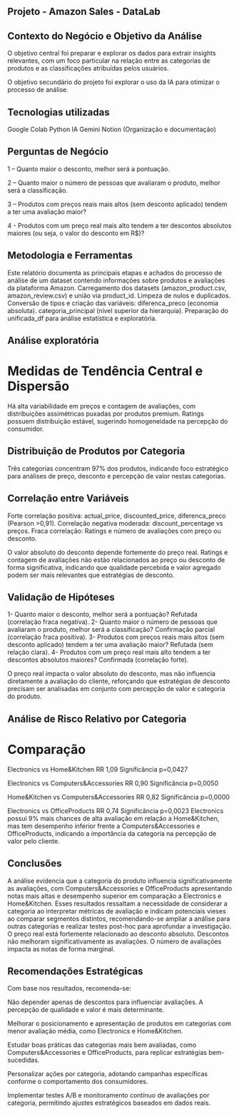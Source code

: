 ## Projeto - Amazon Sales - DataLab 

## Contexto do Negócio e Objetivo da Análise

O objetivo central foi preparar e explorar os dados para extrair insights relevantes, com um foco particular na relação entre as categorias de produtos e as classificações atribuídas pelos usuários.

O objetivo secundário do projeto foi explorar o uso da IA para otimizar o processo de análise.

## Tecnologias utilizadas

Google Colab
Python
IA Gemini
Notion (Organização e documentação)

## Perguntas de Negócio

1 – Quanto maior o desconto, melhor será a pontuação. 

2 – Quanto maior o número de pessoas que avaliaram o produto, melhor será a classificação.

3 –  Produtos com preços reais mais altos (sem desconto aplicado) tendem a ter uma avaliação maior?

4 - Produtos com um preço real mais alto tendem a ter descontos absolutos maiores
(ou seja, o valor do desconto em R$)?

## Metodologia e Ferramentas
Este relatório documenta as principais etapas e achados do processo de análise de um dataset contendo informações sobre produtos e avaliações da plataforma Amazon.
Carregamento dos datasets (amazon_product.csv, amazon_review.csv) e união via product_id.
Limpeza de nulos e duplicados.
Conversão de tipos e criação das variáveis:
diferenca_preco (economia absoluta).
categoria_principal (nível superior da hierarquia).
Preparação do unificada_df para análise estatística e exploratória.

## Análise exploratória
# Medidas de Tendência Central e Dispersão
Há alta variabilidade em preços e contagem de avaliações, com distribuições assimétricas puxadas por produtos premium. Ratings possuem distribuição estável, sugerindo homogeneidade na percepção do consumidor.

## Distribuição de Produtos por Categoria
Três categorias concentram 97% dos produtos, indicando foco estratégico para análises de preço, desconto e percepção de valor nestas categorias.

## Correlação entre Variáveis
Forte correlação positiva: actual_price, discounted_price, diferenca_preco (Pearson >0,91).
Correlação negativa moderada: discount_percentage vs preços.
Fraca correlação: Ratings e número de avaliações com preço ou desconto.

O valor absoluto do desconto depende fortemente do preço real. Ratings e contagem de avaliações não estão relacionados ao preço ou desconto de forma significativa, indicando que qualidade percebida e valor agregado podem ser mais relevantes que estratégias de desconto.

## Validação de Hipóteses
1- Quanto maior o desconto, melhor será a pontuação?
Refutada (correlação fraca negativa).
2- Quanto maior o número de pessoas que avaliaram o produto, melhor será a classificação?
Confirmação parcial (correlação fraca positiva).
3- Produtos com preços reais mais altos (sem desconto aplicado) tendem a ter uma avaliação maior?
Refutada (sem relação clara).
4- Produtos com um preço real mais alto tendem a ter descontos absolutos maiores?
Confirmada (correlação forte).

O preço real impacta o valor absoluto do desconto, mas não influencia diretamente a avaliação do cliente, reforçando que estratégias de desconto precisam ser analisadas em conjunto com percepção de valor e categoria do produto.

## Análise de Risco Relativo por Categoria
# Comparação
Electronics vs Home&Kitchen
RR 1,09
Significância p=0,0427

Electronics vs Computers&Accessories
RR 0,90
Significância p=0,0050

Home&Kitchen vs Computers&Accessories
RR 0,82
Significância p=0,0000

Electronics vs OfficeProducts
RR 0,74
Significância p=0,0023
Electronics possui 9% mais chances de alta avaliação em relação a Home&Kitchen, mas tem desempenho inferior frente a Computers&Accessories e OfficeProducts, indicando a importância da categoria na percepção de valor pelo cliente.

## Conclusões
A análise evidencia que a categoria do produto influencia significativamente as avaliações, com Computers&Accessories e OfficeProducts apresentando notas mais altas e desempenho superior em comparação a Electronics e Home&Kitchen.
Esses resultados ressaltam a necessidade de considerar a categoria ao interpretar métricas de avaliação e indicam potenciais vieses ao comparar segmentos distintos, recomendando-se ampliar a análise para outras categorias e realizar testes post-hoc para aprofundar a investigação.
O preço real está fortemente relacionado ao desconto absoluto. 
Descontos não melhoram significativamente as avaliações. 
O número de avaliações impacta as notas de forma marginal. 

## Recomendações Estratégicas
Com base nos resultados, recomenda-se:

Não depender apenas de descontos para influenciar avaliações. A percepção de qualidade e valor é mais determinante.

Melhorar o posicionamento e apresentação de produtos em categorias com menor avaliação média, como Electronics e Home&Kitchen.

Estudar boas práticas das categorias mais bem avaliadas, como Computers&Accessories e OfficeProducts, para replicar estratégias bem-sucedidas.

Personalizar ações por categoria, adotando campanhas específicas conforme o comportamento dos consumidores.

Implementar testes A/B e monitoramento contínuo de avaliações por categoria, permitindo ajustes estratégicos baseados em dados reais.







